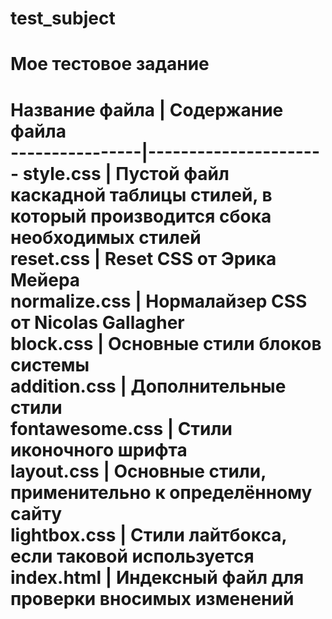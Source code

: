# test_subject
<h1>Мое тестовое задание<h1>
Название файла  | Содержание файла<br>
----------------|----------------------
style.css       | Пустой файл каскадной таблицы стилей, в который производится сбока необходимых стилей<br>
reset.css       | Reset CSS от Эрика Мейера<br>
normalize.css   | Нормалайзер CSS от Nicolas Gallagher<br>
block.css       | Основные стили блоков системы<br>
addition.css    | Дополнительные стили<br>
fontawesome.css | Стили иконочного шрифта<br>
layout.css      | Основные стили, применительно к определённому сайту<br>
lightbox.css    | Стили лайтбокса, если таковой используется<br>
index.html      | Индексный файл для проверки вносимых изменений<br>
